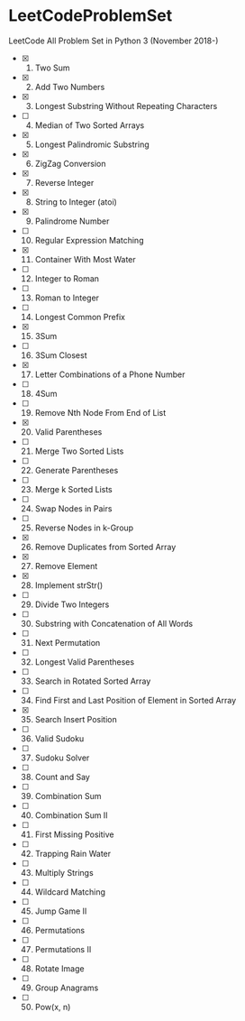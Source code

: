LeetCodeProblemSet
==================
LeetCode All Problem Set in Python 3 (November 2018-)

- [x] 1. Two Sum
- [x] 2. Add Two Numbers
- [x] 3. Longest Substring Without Repeating Characters
- [ ] 4. Median of Two Sorted Arrays
- [x] 5. Longest Palindromic Substring
- [x] 6. ZigZag Conversion
- [x] 7. Reverse Integer
- [x] 8. String to Integer (atoi)
- [x] 9. Palindrome Number
- [ ] 10. Regular Expression Matching
- [x] 11. Container With Most Water
- [ ] 12. Integer to Roman
- [ ] 13. Roman to Integer
- [ ] 14. Longest Common Prefix
- [x] 15. 3Sum
- [ ] 16. 3Sum Closest
- [x] 17. Letter Combinations of a Phone Number
- [ ] 18. 4Sum
- [ ] 19. Remove Nth Node From End of List
- [x] 20. Valid Parentheses
- [ ] 21. Merge Two Sorted Lists
- [ ] 22. Generate Parentheses
- [ ] 23. Merge k Sorted Lists
- [ ] 24. Swap Nodes in Pairs
- [ ] 25. Reverse Nodes in k-Group
- [x] 26. Remove Duplicates from Sorted Array
- [x] 27. Remove Element
- [x] 28. Implement strStr()
- [ ] 29. Divide Two Integers
- [ ] 30. Substring with Concatenation of All Words
- [ ] 31. Next Permutation
- [ ] 32. Longest Valid Parentheses
- [ ] 33. Search in Rotated Sorted Array
- [ ] 34. Find First and Last Position of Element in Sorted Array
- [x] 35. Search Insert Position
- [ ] 36. Valid Sudoku
- [ ] 37. Sudoku Solver
- [ ] 38. Count and Say
- [ ] 39. Combination Sum
- [ ] 40. Combination Sum II
- [ ] 41. First Missing Positive
- [ ] 42. Trapping Rain Water
- [ ] 43. Multiply Strings
- [ ] 44. Wildcard Matching
- [ ] 45. Jump Game II
- [ ] 46. Permutations
- [ ] 47. Permutations II
- [ ] 48. Rotate Image
- [ ] 49. Group Anagrams
- [ ] 50. Pow(x, n)
